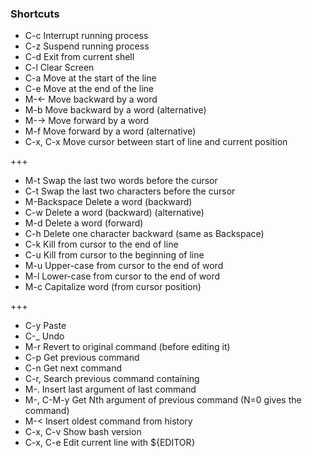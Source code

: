 ### Shortcuts

- C-c 	Interrupt running process
- C-z 	Suspend running process
- C-d 	Exit from current shell
- C-l 	Clear Screen
- C-a 	Move at the start of the line
- C-e 	Move at the end of the line
- M-← 	Move backward by a word
- M-b 	Move backward by a word (alternative)
- M-→ 	Move forward by a word
- M-f 	Move forward by a word (alternative)
- C-x, C-x 	Move cursor between start of line and current position

+++

- M-t 	Swap the last two words before the cursor
- C-t 	Swap the last two characters before the cursor
- M-Backspace 	Delete a word (backward)
- C-w 	Delete a word (backward) (alternative)
- M-d 	Delete a word (forward)
- C-h 	Delete one character backward (same as Backspace)
- C-k 	Kill from cursor to the end of line
- C-u 	Kill from cursor to the beginning of line
- M-u 	Upper-case from cursor to the end of word
- M-l 	Lower-case from cursor to the end of word
- M-c 	Capitalize word (from cursor position)

+++

- C-y 	Paste
- C-_ 	Undo
- M-r 	Revert to original command (before editing it)
- C-p 	Get previous command
- C-n 	Get next command
- C-r, <pattern> 	Search previous command containing <pattern>
- M-. 	Insert last argument of last command
- M-<N>, C-M-y 	Get Nth argument of previous command (N=0 gives the command)
- M-< 	Insert oldest command from history
- C-x, C-v 	Show bash version
- C-x, C-e 	Edit current line with ${EDITOR}
